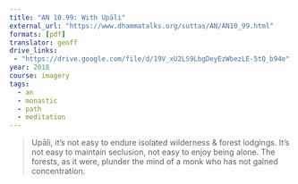 ```yaml
---
title: "AN 10.99: With Upāli"
external_url: "https://www.dhammatalks.org/suttas/AN/AN10_99.html"
formats: [pdf]
translator: geoff
drive_links:
 - "https://drive.google.com/file/d/19V_xU2LS9LbgDeyEzWbezLE-5tQ_b94e"
year: 2018
course: imagery
tags:
  - an
  - monastic
  - path
  - meditation
---
```


> Upāli, it’s not easy to endure isolated wilderness & forest lodgings. It’s not easy to maintain seclusion, not easy to enjoy being alone. The forests, as it were, plunder the mind of a monk who has not gained concentration.
